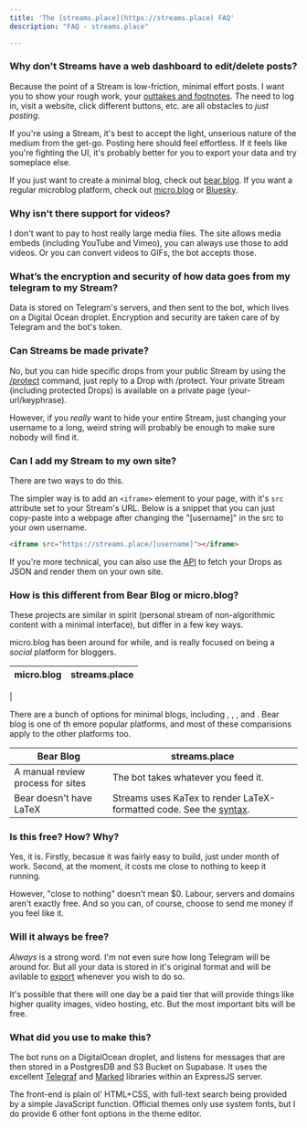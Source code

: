 ```yaml
---
title: 'The [streams.place](https://streams.place) FAQ'
description: "FAQ - streams.place"

---
```


### Why don't Streams have a web dashboard to edit/delete posts?

Because the point of a Stream is low-friction, minimal effort posts. I want you to show your rough work, your [outtakes and footnotes](https://twitter.com/visakanv/status/1647013871247593477). The need to log in, visit a website, click different buttons, etc. are all obstacles to *just posting*.

If you're using a Stream, it's best to accept the light, unserious nature of the medium from the get-go. Posting here should feel effortless. If it feels like you're fighting the UI, it's probably better for you to export your data and try someplace else.

If you just want to create a minimal blog, check out [bear.blog](https://bear.blog). If you want a regular microblog platform, check out [micro.blog](https://micro.blog) or [Bluesky](https://bsky.app). 

### Why isn't there support for videos?

I don't want to pay to host really large media files. The site allows media embeds (including YouTube and Vimeo), you can always use those to add videos. Or you can convert videos to GIFs, the bot accepts those.  

### What’s the encryption and security of how data goes from my telegram to my Stream?

Data is stored on Telegram's servers, and then sent to the bot, which lives on a Digital Ocean droplet. Encryption and security are taken care of by Telegram and the bot's token.  

### Can Streams be made private?

No, but you can hide specific drops from your public Stream by using the [/protect](/commands#protect) command, just reply to a Drop with /protect. Your private Stream (including protected Drops) is available on a private page (your-url/keyphrase).

However, if you *really* want to hide your entire Stream, just changing your username to a long, weird string will probably be enough to make sure nobody will find it.

### Can I add my Stream to my own site?

There are two ways to do this. 

The simpler way is to add an `<iframe>` element to your page, with it's `src` attribute set to your Stream's URL. Below is a snippet that you can just copy-paste into a webpage after changing the "[username]" in the src to your own username.

```html
<iframe src="https://streams.place/[username]"></iframe>
```

If you're more technical, you can also use the [API](/api) to fetch your Drops as JSON and render them on your own site.

### How is this different from Bear Blog or micro.blog?

These projects are similar in spirit (personal stream of non-algorithmic content with a minimal interface), but differ in a few key ways. 

micro.blog has been around for while, and is really focused on being a *social* platform for bloggers. 

| micro.blog | streams.place |
|-|-|
| 

There are a bunch of options for minimal blogs, including , , , and . Bear blog is one of th emore popular platforms, and most of these comparisions apply to the other platforms too.

| Bear Blog | streams.place |
|-|-|
| A manual review process for sites | The bot takes whatever you feed it. |
| Bear doesn't have LaTeX | Streams uses KaTex to render LaTeX-formatted code. See the [syntax](/#markdown). |

### Is this free? How? Why?

Yes, it is. Firstly, becasue it was fairly easy to build, just under month of work. Second, at the moment, it costs me close to nothing to keep it running. 

However, "close to nothing" doesn't mean $0. Labour, servers and domains aren't exactly free. And so you can, of course, choose to send me money if you feel like it.

### Will it always be free?

*Always* is a strong word. I'm not even sure how long Telegram will be around for. But all your data is stored in it's original format and will be avilable to [export](#export) whenever you wish to do so. 

It's possible that there will one day be a paid tier that will provide things like higher quality images, video hosting, etc. But the most important bits will be free. 

### What did you use to make this?

The bot runs on a DigitalOcean droplet, and listens for messages that are then stored in a PostgresDB and S3 Bucket on Supabase. It uses the excellent [Telegraf](https://telegrafjs.org) and [Marked](https://marked.js.org) libraries within an ExpressJS server. 

The front-end is plain ol' HTML+CSS, with full-text search being provided by a simple JavaScript function. Official themes only use system fonts, but I do provide 6 other font options in the theme editor.


